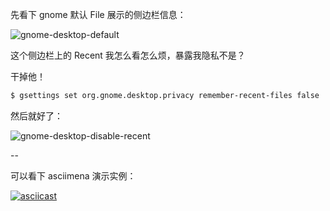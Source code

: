 先看下 gnome 默认 File 展示的侧边栏信息：

![gnome-desktop-default](https://ituknown.cn/linux-media/SystemManager/GnomeDesktop/gnome-desktop-default.png)

这个侧边栏上的 Recent 我怎么看怎么烦，暴露我隐私不是？

干掉他！

```bash
$ gsettings set org.gnome.desktop.privacy remember-recent-files false
```

然后就好了：

![gnome-desktop-disable-recent](https://ituknown.cn/linux-media/SystemManager/GnomeDesktop/gnome-desktop-disable-recent.png)

--

可以看下 asciimena 演示实例：

[![asciicast](https://asciinema.org/a/v5vsO6os2Rjno02BOYVkQpsN3.svg)](https://asciinema.org/a/v5vsO6os2Rjno02BOYVkQpsN3)
